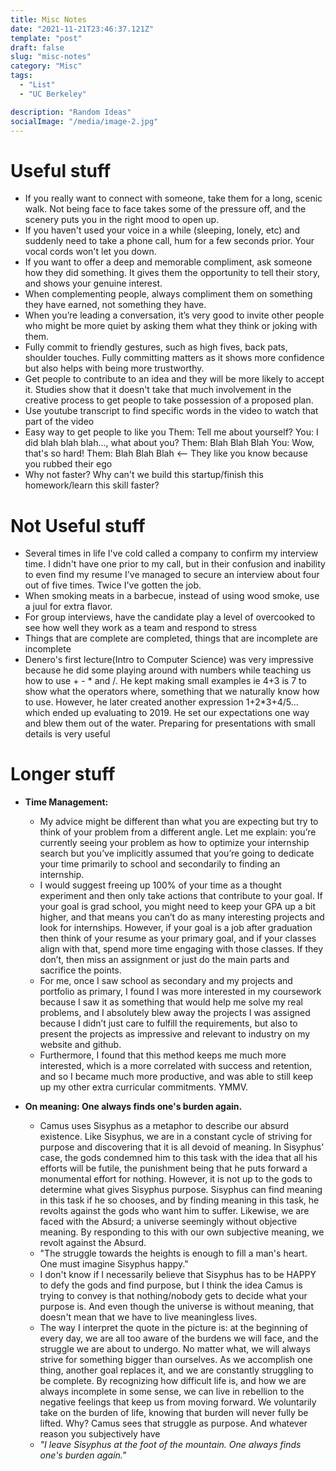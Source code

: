 ```yaml
---
title: Misc Notes
date: "2021-11-21T23:46:37.121Z"
template: "post"
draft: false
slug: "misc-notes"
category: "Misc"
tags:
  - "List"
  - "UC Berkeley"

description: "Random Ideas"
socialImage: "/media/image-2.jpg"
---
```


# Useful stuff

- If you really want to connect with someone, take them for a long, scenic walk. Not being face to face takes some of the pressure off, and the scenery puts you in the right mood to open up.
- If you haven't used your voice in a while (sleeping, lonely, etc) and suddenly need to take a phone call, hum for a few seconds prior. Your vocal cords won't let you down.
- If you want to offer a deep and memorable compliment, ask someone how they did something. It gives them the opportunity to tell their story, and shows your genuine interest.
- When complementing people, always compliment them on something they have earned, not something they have.
- When you’re leading a conversation, it’s very good to invite other people who might be more quiet by asking them what they think or joking with them.
- Fully commit to friendly gestures, such as high fives, back pats, shoulder touches. Fully committing matters as it shows more confidence but also helps with being more trustworthy.
- Get people to contribute to an idea and they will be more likely to accept it. Studies show that it doesn't take that much involvement in the creative process to get people to take possession of a proposed plan.
- Use youtube transcript to find specific words in the video to watch that part of the video
- Easy way to get people to like you
  Them: Tell me about yourself?
  You: I did blah blah blah…, what about you?
  Them: Blah Blah Blah
  You: Wow, that's so hard!
  Them: Blah Blah Blah <-- They like you know because you rubbed their ego
- Why not faster? Why can't we build this startup/finish this homework/learn this skill faster?

# Not Useful stuff

- Several times in life I've cold called a company to confirm my interview time. I didn't have one prior to my call, but in their confusion and inability to even find my resume I've managed to secure an interview about four out of five times. Twice I've gotten the job.
- When smoking meats in a barbecue, instead of using wood smoke, use a juul for extra flavor.
- For group interviews, have the candidate play a level of overcooked to see how well they work as a team and respond to stress
- Things that are complete are completed, things that are incomplete are incomplete
- Denero's first lecture(Intro to Computer Science) was very impressive because he did some playing around with numbers while teaching us how to use + - * and /. He kept making small examples ie 4+3 is 7 to show what the operators where, something that we naturally know how to use. However, he later created another expression 1+2*3+4/5… which ended up evaluating to 2019. He set our expectations one way and blew them out of the water. Preparing for presentations with small details is very useful

# Longer stuff

- **Time Management:**

  - My advice might be different than what you are expecting but try to think of your problem from a different angle. Let me explain: you’re currently seeing your problem as how to optimize your internship search but you’ve implicitly assumed that you’re going to dedicate your time primarily to school and secondarily to finding an internship.
  - I would suggest freeing up 100% of your time as a thought experiment and then only take actions that contribute to your goal. If your goal is grad school, you might need to keep your GPA up a bit higher, and that means you can’t do as many interesting projects and look for internships. However, if your goal is a job after graduation then think of your resume as your primary goal, and if your classes align with that, spend more time engaging with those classes. If they don’t, then miss an assignment or just do the main parts and sacrifice the points.
  - For me, once I saw school as secondary and my projects and portfolio as primary, I found I was more interested in my coursework because I saw it as something that would help me solve my real problems, and I absolutely blew away the projects I was assigned because I didn’t just care to fulfill the requirements, but also to present the projects as impressive and relevant to industry on my website and github.
  - Furthermore, I found that this method keeps me much more interested, which is a more correlated with success and retention, and so I became much more productive, and was able to still keep up my other extra curricular commitments. YMMV.

- **On meaning: One always finds one's burden again.**
  - Camus uses Sisyphus as a metaphor to describe our absurd existence. Like Sisyphus, we are in a constant cycle of striving for purpose and discovering that it is all devoid of meaning. In Sisyphus' case, the gods condemned him to this task with the idea that all his efforts will be futile, the punishment being that he puts forward a monumental effort for nothing. However, it is not up to the gods to determine what gives Sisyphus purpose. Sisyphus can find meaning in this task if he so chooses, and by finding meaning in this task, he revolts against the gods who want him to suffer. Likewise, we are faced with the Absurd; a universe seemingly without objective meaning. By responding to this with our own subjective meaning, we revolt against the Absurd.
  - "The struggle towards the heights is enough to fill a man's heart. One must imagine Sisyphus happy."
  - I don't know if I necessarily believe that Sisyphus has to be HAPPY to defy the gods and find purpose, but I think the idea Camus is trying to convey is that nothing/nobody gets to decide what your purpose is. And even though the universe is without meaning, that doesn't mean that we have to live meaningless lives.
  - The way I interpret the quote in the picture is: at the beginning of every day, we are all too aware of the burdens we will face, and the struggle we are about to undergo. No matter what, we will always strive for something bigger than ourselves. As we accomplish one thing, another goal replaces it, and we are constantly struggling to be complete. By recognizing how difficult life is, and how we are always incomplete in some sense, we can live in rebellion to the negative feelings that keep us from moving forward. We voluntarily take on the burden of life, knowing that burden will never fully be lifted. Why? Camus sees that struggle as purpose. And whatever reason you subjectively have
  - _"I leave Sisyphus at the foot of the mountain. One always finds one's burden again."_
